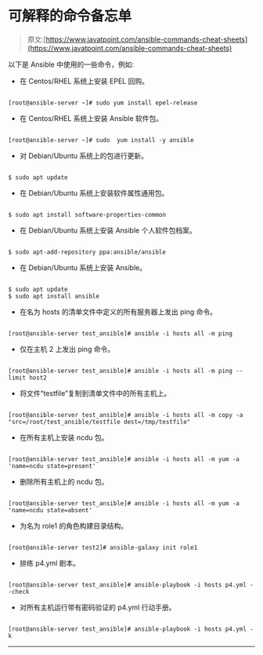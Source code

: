 # 可解释的命令备忘单

> 原文:[https://www.javatpoint.com/ansible-commands-cheat-sheets](https://www.javatpoint.com/ansible-commands-cheat-sheets)

以下是 Ansible 中使用的一些命令，例如:

*   在 Centos/RHEL 系统上安装 EPEL 回购。

```

[root@ansible-server ~]# sudo yum install epel-release

```

*   在 Centos/RHEL 系统上安装 Ansible 软件包。

```

[root@ansible-server ~]# sudo  yum install -y ansible

```

*   对 Debian/Ubuntu 系统上的包进行更新。

```

$ sudo apt update

```

*   在 Debian/Ubuntu 系统上安装软件属性通用包。

```

$ sudo apt install software-properties-common

```

*   在 Debian/Ubuntu 系统上安装 Ansible 个人软件包档案。

```

$ sudo apt-add-repository ppa:ansible/ansible

```

*   在 Debian/Ubuntu 系统上安装 Ansible。

```

$ sudo apt update
$ sudo apt install ansible

```

*   在名为 hosts 的清单文件中定义的所有服务器上发出 ping 命令。

```

[root@ansible-server test_ansible]# ansible -i hosts all -m ping

```

*   仅在主机 2 上发出 ping 命令。

```

[root@ansible-server test_ansible]# ansible -i hosts all -m ping --limit host2

```

*   将文件“testfile”复制到清单文件中的所有主机上。

```

[root@ansible-server test_ansible]# ansible -i hosts all -m copy -a "src=/root/test_ansible/testfile dest=/tmp/testfile"

```

*   在所有主机上安装 ncdu 包。

```

[root@ansible-server test_ansible]# ansible -i hosts all -m yum -a 'name=ncdu state=present'

```

*   删除所有主机上的 ncdu 包。

```

[root@ansible-server test_ansible]# ansible -i hosts all -m yum -a 'name=ncdu state=absent'

```

*   为名为 role1 的角色构建目录结构。

```

[root@ansible-server test2]# ansible-galaxy init role1

```

*   排练 p4.yml 剧本。

```

[root@ansible-server test_ansible]# ansible-playbook -i hosts p4.yml --check

```

*   对所有主机运行带有密码验证的 p4.yml 行动手册。

```

[root@ansible-server test_ansible]# ansible-playbook -i hosts p4.yml -k

```

* * *